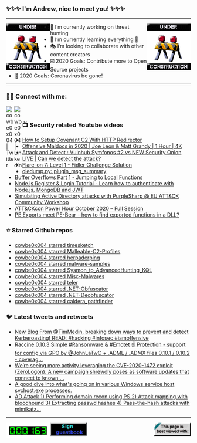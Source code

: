 ### ✨✨✨ I'm Andrew, nice to meet you! ✨✨✨

---
<img align="left" width="120px" src="https://raw.githubusercontent.com/cowbe0x004/cowbe0x004/master/images/image004.gif" />
<img align="right" width="120px" src="https://raw.githubusercontent.com/cowbe0x004/cowbe0x004/master/images/image004.gif" />

- 📖 I’m currently working on threat hunting
- 📘 I’m currently learning everything 🤣
- 🎭 I’m looking to collaborate with other content creators
- ☑️ 2020 Goals: Contribute more to Open Source projects
- 🦠 2020 Goals: Coronavirus be gone!

---

### 🤝🏽 Connect with me:
[<img align="left" alt="cowbe0x004 | Twitter" width="22px" src="https://cdn.jsdelivr.net/npm/simple-icons@v3/icons/twitter.svg" />][twitter]
[<img align="left" alt="cowbe0x004 | LinkedIn" width="22px" src="https://cdn.jsdelivr.net/npm/simple-icons@v3/icons/linkedin.svg" />][linkedin]

<!--
[<img align="left" alt="cowbe0x004.com" width="22px" src="https://raw.githubusercontent.com/iconic/open-iconic/master/svg/globe.svg" />][website]
[<img align="left" alt="cowbe0x004 | YouTube" width="22px" src="https://cdn.jsdelivr.net/npm/simple-icons@v3/icons/youtube.svg" />][youtube]
[<img align="left" alt="cowbe0x004 | Instagram" width="22px" src="https://cdn.jsdelivr.net/npm/simple-icons@v3/icons/instagram.svg" />][instagram]
-->

<br />

### 📺 Security related Youtube videos
<!-- YOUTUBE:START -->
- [How to Setup Covenant C2 With HTTP Redirector](https://www.youtube.com/watch?v=1uh5-OzBEqM)
- [Offensive Maldocs in 2020 | Joe Leon & Matt Grandy | 1 Hour | 4K](https://www.youtube.com/watch?v=RW5U9yxilf4)
- [Attack and Detect : Vulnhub Symfonos #2 vs NEW Security Onion LIVE | Can we detect the attack?](https://www.youtube.com/watch?v=LHJskuQNudc)
- [Flare-on 7: Level 1 - Fidler Challenge Solution](https://www.youtube.com/watch?v=xRGWY3tgcEs)
- [oledump.py: plugin_msg_summary](https://www.youtube.com/watch?v=lS6qQK0SMjg)
- [Buffer Overflows Part 1 - Jumping to Local Functions](https://www.youtube.com/watch?v=svgK9fNGTfg)
- [Node.js Register & Login Tutorial - Learn how to authenticate with Node.js, MongoDB and JWT](https://www.youtube.com/watch?v=b91XgdyX-SM)
- [Simulating Active Directory attacks with  PurpleSharp @ EU ATT&CK Community Workshop](https://www.youtube.com/watch?v=onqdJ-IO9Dk)
- [ATT&CKcon Power Hour October 2020 – Full Session](https://www.youtube.com/watch?v=HY_LxMpMQ1A)
- [PE Exports meet PE-Bear - how to find exported functions in a DLL?](https://www.youtube.com/watch?v=4gN91tJmHGU)
<!-- YOUTUBE:END -->

### ⭐ Starred Github repos
<!-- GITHUB_STAR:START -->
- [cowbe0x004 starred timesketch](https://github.com/google/timesketch)
- [cowbe0x004 starred Malleable-C2-Profiles](https://github.com/rsmudge/Malleable-C2-Profiles)
- [cowbe0x004 starred herpaderping](https://github.com/jxy-s/herpaderping)
- [cowbe0x004 starred malware-samples](https://github.com/jstrosch/malware-samples)
- [cowbe0x004 starred Sysmon_to_AdvancedHunting_KQL](https://github.com/akapv/Sysmon_to_AdvancedHunting_KQL)
- [cowbe0x004 starred Misc-Malwares](https://github.com/NavyTitanium/Misc-Malwares)
- [cowbe0x004 starred teler](https://github.com/kitabisa/teler)
- [cowbe0x004 starred .NET-Obfuscator](https://github.com/NotPrab/.NET-Obfuscator)
- [cowbe0x004 starred .NET-Deobfuscator](https://github.com/NotPrab/.NET-Deobfuscator)
- [cowbe0x004 starred caldera_pathfinder](https://github.com/center-for-threat-informed-defense/caldera_pathfinder)
<!-- GITHUB_STAR:END -->

### 🐦 Latest tweets and retweets
<!-- TWEETS:START -->
- [New Blog From @TimMedin, breaking down ways to prevent and detect Kerberoasting! READ:  #hacking #infosec #iamoffensive](https://twitter.com/RedSiege/status/1321099835894890500)
- [Raccine 0.10.3 Simple #Ransomware & #Emotet ☝️ Protection - support for config via GPO by @JohnLaTwC + .ADML / .ADMX files 0.10.1 / 0.10.2 - coverag...](https://twitter.com/cyb3rops/status/1317854838928060416)
- [We’re seeing more activity leveraging the CVE-2020-1472 exploit (ZeroLogon). A new campaign shrewdly poses as software updates that connect to known ...](https://twitter.com/MsftSecIntel/status/1313598440719355904)
- [A good dive into what's going on in various Windows service host svchost.exe processes.](https://twitter.com/dragosr/status/1310432810520293379)
- [AD Attack 1) Performing domain recon using PS  2) Attack mapping with bloodhound  3) Extracting passwd hashes   4) Pass-the-hash attacks with mimikatz...](https://twitter.com/CyberWarship/status/1309127376283013120)
<!-- TWEETS:END -->

---

[<img align="left" width="120px" src="https://raw.githubusercontent.com/cowbe0x004/cowbe0x004/master/images/visitors.gif" />][visitor]
[<img align="left" alt="Sign My Guestbook" width="100px" src="https://raw.githubusercontent.com/cowbe0x004/cowbe0x004/master/images/sign_guest_book.gif" />][guestbook]
[<img align="right" width="100px" src="https://raw.githubusercontent.com/cowbe0x004/cowbe0x004/master/images/netscape.gif" />][netscape]


[website]: https://cowbe0x004.com
[twitter]: https://twitter.com/cowbe0x004
[youtube]: https://youtube.com/
[instagram]: https://instagram.com/
[linkedin]: https://www.linkedin.com/in/anhuang/
[guestbook]: https://github.com/cowbe0x004/cowbe0x004/issues
[netscape]: https://github.com/cowbe0x004/cowbe0x004
[visitor]: https://github.com/cowbe0x004/cowbe0x004
